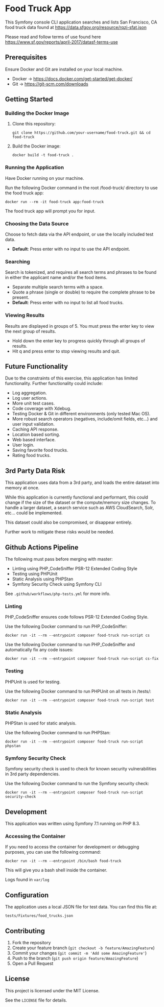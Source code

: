 # Food Truck App

This Symfony console CLI application searches and lists San Francisco, CA food truck data found at https://data.sfgov.org/resource/rqzj-sfat.json

Please read and follow terms of use found here https://www.sf.gov/reports/april-2017/datasf-terms-use

## Prerequisites

Ensure Docker and Git are installed on your local machine.
 - Docker -> https://docs.docker.com/get-started/get-docker/
 - Git -> https://git-scm.com/downloads

## Getting Started

### Building the Docker Image

1. Clone this repository:
   ```
   git clone https://github.com/your-username/food-truck.git && cd food-truck
   ```

2. Build the Docker image:
   ```
   docker build -t food-truck .
   ```

### Running the Application

Have Docker running on your machine.

Run the following Docker command in the root /food-truck/ directory to use the food truck app:

```
docker run --rm -it food-truck app:food-truck
```

The food truck app will prompt you for input.

### Choosing the Data Source

Choose to fetch data via the API endpoint, or use the locally included test data.
 - **Default**: Press enter with no input to use the API endpoint.

 ### Searching

Search is tokenized, and requires all search terms and phrases to be found in either the applicant name and/or the food items.
 - Separate multiple search terms with a space.
 - Quote a phrase (single or double) to require the complete phrase to be present.
 - **Default**: Press enter with no input to list all food trucks.

 ### Viewing Results

 Results are displayed in groups of 5. You must press the enter key to view the next group of results.
  - Hold down the enter key to progress quickly through all groups of results.
  - Hit q and press enter to stop viewing results and quit.

## Future Functionality

Due to the constraints of this exercise, this application has limited functionality. Further functionality could include:
 - Log aggregation.
 - Log user actions.
 - More unit test cases.
 - Code coverage with Xdebug.
 - Testing Docker & Git in different environments (only tested Mac OS).
 - More robust search operators (negatives, include/omit fields, etc...) and user input validation.
 - Caching API response.
 - Location based sorting.
 - Web based interface.
 - User login.
 - Saving favorite food trucks.
 - Rating food trucks.

## 3rd Party Data Risk

This application uses data from a 3rd party, and loads the entire dataset into memory at once.

While this application is currently functional and performant, this could change if the size of the dataset or the compute/memory size changes. To handle a larger dataset, a search service such as AWS CloudSearch, Solr, etc... could be implemented.

This dataset could also be compromised, or disappear entirely.

Further work to mitigate these risks would be needed.

## Github Actions Pipeline

The following must pass before merging with master:
 - Linting using PHP_CodeSniffer PSR-12 Extended Coding Style
 - Testing using PHPUnit
 - Static Analysis using PHPStan
 - Symfony Security Check using Symfony CLI

 See `.github/workflows/php-tests.yml` for more info.

### Linting

PHP_CodeSniffer ensures code follows PSR-12 Extended Coding Style.

Use the following Docker command to run PHP_CodeSniffer:

```
docker run -it --rm --entrypoint composer food-truck run-script cs
```

Use the following Docker command to run PHP_CodeSniffer and automatically fix any code issues:

```
docker run -it --rm --entrypoint composer food-truck run-script cs-fix
```

### Testing

PHPUnit is used for testing.

Use the following Docker command to run PHPUnit on all tests in /tests/:

```
docker run -it --rm --entrypoint composer food-truck run-script test
```

### Static Analysis

PHPStan is used for static analysis.

Use the following Docker command to run PHPStan:

```
docker run -it --rm --entrypoint composer food-truck run-script phpstan
```

### Symfony Security Check

Symfony security check is used to check for known security vulnerabilities in 3rd party dependencies.

Use the following Docker command to run the Symfony security check:

```
docker run -it --rm --entrypoint composer food-truck run-script security-check
```

## Development

This application was written using Symfony 7.1 running on PHP 8.3.

### Accessing the Container

If you need to access the container for development or debugging purposes, you can use the following command:

```
docker run -it --rm --entrypoint /bin/bash food-truck
```

This will give you a bash shell inside the container.

Logs found in `var/log`

## Configuration

The application uses a local JSON file for test data. You can find this file at:

```
tests/Fixtures/food_trucks.json
```

## Contributing

1. Fork the repository
2. Create your feature branch (`git checkout -b feature/AmazingFeature`)
3. Commit your changes (`git commit -m 'Add some AmazingFeature'`)
4. Push to the branch (`git push origin feature/AmazingFeature`)
5. Open a Pull Request

## License

This project is licensed under the MIT License.

See the `LICENSE` file for details.
